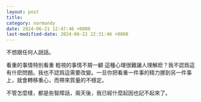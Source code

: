 ```yaml
---
layout: post
title:  
category: normandy
date: 2024-06-21 12:47:46 +0800
last-modified-date: 2024-06-22 22:31:46 +0800
---
```


不想跟任何人説話。

看重的事情特別看重 輕視的事情不屑一顧 這種心理很難讓人理解麽？我不認爲這有什麽問題。我也不認爲這需要改變。一旦你把看重一件事的精力挪到另一件事上，就會轉移重心，而帶來質量的不穩定。

不管怎麼樣，都是些智障話，兩天後，我已經什麼起因也記不起來了。